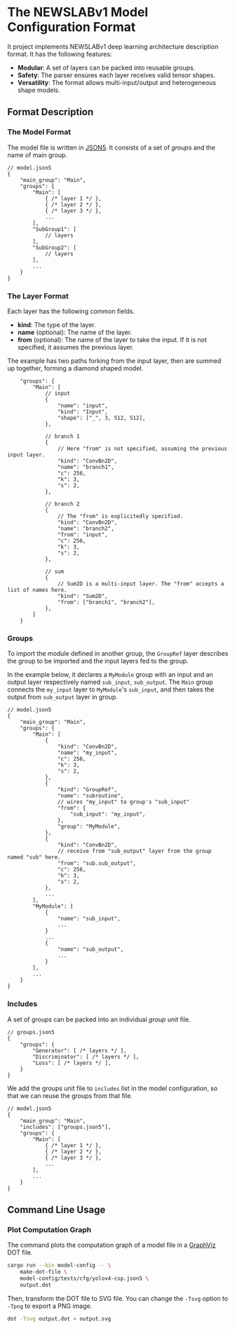 # The NEWSLABv1 Model Configuration Format

It project implements NEWSLABv1 deep learning architecture description format. It has the following features:

- **Modular**: A set of layers can be packed into reusable groups.
- **Safety**: The parser ensures each layer receives valid tensor shapes.
- **Versatility**: The format allows multi-input/output and heterogeneous shape models.

## Format Description

### The Model Format

The model file is written in [JSON5](https://json5.org/). It consists of a set of _groups_ and the name of main group.

```json5
// model.json5
{
    "main_group": "Main",
    "groups": {
        "Main": [
            { /* layer 1 */ },
            { /* layer 2 */ },
            { /* layer 3 */ },
            ...
        ],
        "SubGroup1": [
            // layers
        ],
        "SubGroup2": [
            // layers
        ],
        ...
    }
}
```

### The Layer Format

Each layer has the following common fields.

- **kind**: The type of the layer.
- **name** (optional): The name of the layer.
- **from** (optional): The name of the layer to take the input. If it is not specified, it assumes the previous layer.

The example has two paths forking from the input layer, then are summed up together, forming a diamond shaped model.

```json5
    "groups": {
        "Main": [
            // input
            {
                "name": "input",
                "kind": "Input",
                "shape": ["_", 3, 512, 512],
            },

            // branch 1
            {
                // Here "from" is not specified, assuming the previous input layer.
                "kind": "ConvBn2D",
                "name": "branch1",
                "c": 256,
                "k": 3,
                "s": 2,
            },

            // branch 2
            {
                // The "from" is explicitedly specified.
                "kind": "ConvBn2D",
                "name": "branch2",
                "from": "input",
                "c": 256,
                "k": 3,
                "s": 2,
            },

            // sum
            {
                // Sum2D is a multi-input layer. The "from" accepts a list of names here.
                "kind": "Sum2D",
                "from": ["branch1", "branch2"],
            },
        ]
    }
```

### Groups

To import the module defined in another group, the `GroupRef` layer describes the group to be imported and the input layers fed to the group.

In the example below, it declares a `MyModule` group with an input and an output layer respectively named `sub_input`, `sub_output`. The `Main` group connects the `my_input` layer to `MyModule`'s `sub_input`, and then takes the output from `sub_output` layer in group.

```json5
// model.json5
{
    "main_group": "Main",
    "groups": {
        "Main": [
            {
                "kind": "ConvBn2D",
                "name": "my_input",
                "c": 256,
                "k": 3,
                "s": 2,
            },
            {
                "kind": "GroupRef",
                "name": "subroutine",
                // wires "my_input" to group's "sub_input"
                "from": {
                    "sub_input": "my_input",
                },
                "group": "MyModule",
            },
            {
                "kind": "ConvBn2D",
                // receive from "sub_output" layer from the group named "sub" here.
                "from": "sub.sub_output",
                "c": 256,
                "k": 3,
                "s": 2,
            },
            ...
        ],
        "MyModule": [
            {
                "name": "sub_input",
                ...
            }
            ...
            {
                "name": "sub_output",
                ...
            }
        ],
        ...
    }
}
```

### Includes

A set of groups can be packed into an individual _group unit_ file.

```json5
// groups.json5
{
    "groups": {
        "Generator": [ /* layers */ ],
        "Discriminator": [ /* layers */ ],
        "Loss": [ /* layers */ ],
    }
}
```

We add the groups unit file to `includes` list in the model configuration, so that we can reuse the groups from that file.

```json5
// model.json5
{
    "main_group": "Main",
    "includes": ["groups.json5"],
    "groups": {
        "Main": [
            { /* layer 1 */ },
            { /* layer 2 */ },
            { /* layer 3 */ },
            ...
        ],
        ...
    }
}
```

## Command Line Usage

### Plot Computation Graph

The command plots the computation graph of a model file in a [GraphViz](https://graphviz.org/) DOT file.

```sh
cargo run --bin model-config -- \
    make-dot-file \
    model-config/tests/cfg/yolov4-csp.json5 \
    output.dot
```

Then, transform the DOT file to SVG file. You can change the `-Tsvg` option to `-Tpng` to export a PNG image.

```sh
dot -Tsvg output.dot > output.svg
```
